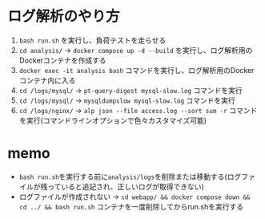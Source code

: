 # ログ解析のやり方
1. `bash run.sh` を実行し、負荷テストを走らせる
2. `cd analysis/` -> `docker compose up -d --build` を実行し、ログ解析用のDockerコンテナを作成する
3. `docker exec -it analysis bash` コマンドを実行し、ログ解析用のDockerコンテナ内に入る
4. `cd /logs/mysql/` -> `pt-query-digest mysql-slow.log` コマンドを実行
5. `cd /logs/mysql/` -> `mysqldumpslow mysql-slow.log` コマンドを実行
6. `cd /logs/nginx/` -> `alp json --file access.log --sort sum -r` コマンドを実行(コマンドラインオプションで色々カスタマイズ可能)

# memo
* `bash run.sh`を実行する前に`analysis/logs`を削除または移動する(ログファイルが残っていると追記され、正しいログが取得できない)
* ログファイルが作成されない -> `cd webapp/ && docker compose down && cd ../ && bash run.sh` コンテナを一度削除してからrun.shを実行する
